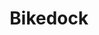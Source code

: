 ---
title: "Bikedock"
address: "79 - 85 Ravenhill Road, Belfast, Co. Antrim, BT6 8DQ"
tel: "+44 (0)28 9073 0600"
county: "Antrim"
category: "Cycling"
type: "Content"
lat: "54.592411041259766"
lng: "-5.910093784332275"
---
